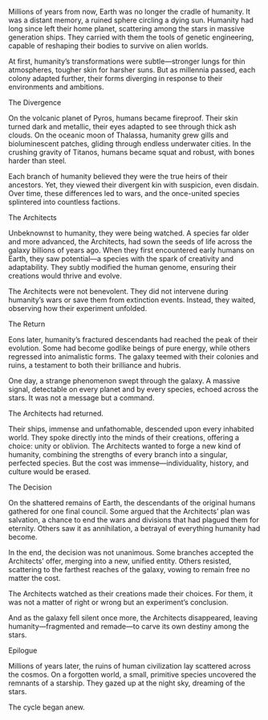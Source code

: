 Millions of years from now, Earth was no longer the cradle of humanity. It was a distant memory, a ruined sphere circling a dying sun. Humanity had long since left their home planet, scattering among the stars in massive generation ships. They carried with them the tools of genetic engineering, capable of reshaping their bodies to survive on alien worlds.

At first, humanity’s transformations were subtle—stronger lungs for thin atmospheres, tougher skin for harsher suns. But as millennia passed, each colony adapted further, their forms diverging in response to their environments and ambitions.

The Divergence

On the volcanic planet of Pyros, humans became fireproof. Their skin turned dark and metallic, their eyes adapted to see through thick ash clouds. On the oceanic moon of Thalassa, humanity grew gills and bioluminescent patches, gliding through endless underwater cities. In the crushing gravity of Titanos, humans became squat and robust, with bones harder than steel.

Each branch of humanity believed they were the true heirs of their ancestors. Yet, they viewed their divergent kin with suspicion, even disdain. Over time, these differences led to wars, and the once-united species splintered into countless factions.

The Architects

Unbeknownst to humanity, they were being watched. A species far older and more advanced, the Architects, had sown the seeds of life across the galaxy billions of years ago. When they first encountered early humans on Earth, they saw potential—a species with the spark of creativity and adaptability. They subtly modified the human genome, ensuring their creations would thrive and evolve.

The Architects were not benevolent. They did not intervene during humanity’s wars or save them from extinction events. Instead, they waited, observing how their experiment unfolded.

The Return

Eons later, humanity’s fractured descendants had reached the peak of their evolution. Some had become godlike beings of pure energy, while others regressed into animalistic forms. The galaxy teemed with their colonies and ruins, a testament to both their brilliance and hubris.

One day, a strange phenomenon swept through the galaxy. A massive signal, detectable on every planet and by every species, echoed across the stars. It was not a message but a command.

The Architects had returned.

Their ships, immense and unfathomable, descended upon every inhabited world. They spoke directly into the minds of their creations, offering a choice: unity or oblivion. The Architects wanted to forge a new kind of humanity, combining the strengths of every branch into a singular, perfected species. But the cost was immense—individuality, history, and culture would be erased.

The Decision

On the shattered remains of Earth, the descendants of the original humans gathered for one final council. Some argued that the Architects’ plan was salvation, a chance to end the wars and divisions that had plagued them for eternity. Others saw it as annihilation, a betrayal of everything humanity had become.

In the end, the decision was not unanimous. Some branches accepted the Architects’ offer, merging into a new, unified entity. Others resisted, scattering to the farthest reaches of the galaxy, vowing to remain free no matter the cost.

The Architects watched as their creations made their choices. For them, it was not a matter of right or wrong but an experiment’s conclusion.

And as the galaxy fell silent once more, the Architects disappeared, leaving humanity—fragmented and remade—to carve its own destiny among the stars.

Epilogue

Millions of years later, the ruins of human civilization lay scattered across the cosmos. On a forgotten world, a small, primitive species uncovered the remnants of a starship. They gazed up at the night sky, dreaming of the stars.

The cycle began anew.

